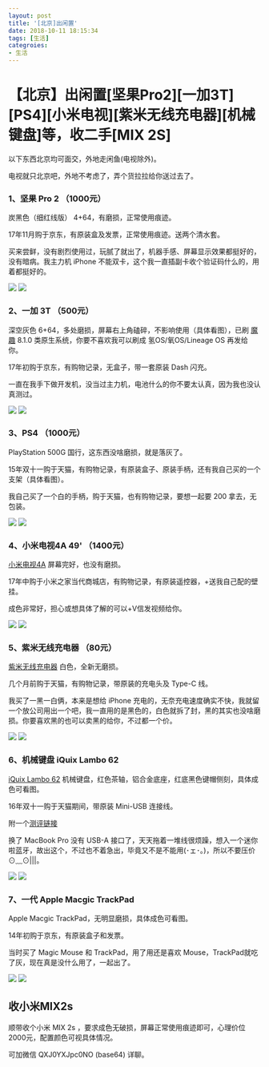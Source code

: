 ```yaml
---
layout: post
title: '[北京]出闲置'
date: 2018-10-11 18:15:34
tags: [生活]
categroies:
- 生活
---
```


# 【北京】出闲置[坚果Pro2][一加3T][PS4][小米电视][紫米无线充电器][机械键盘]等，收二手[MIX 2S]


以下东西北京均可面交，外地走闲鱼(电视除外)。

电视就只北京吧，外地不考虑了，弄个货拉拉给你送过去了。

<!-- more -->

### 1、坚果 Pro 2 （1000元）
炭黑色（细红线版） 4+64，有磨损，正常使用痕迹。

17年11月购于京东，有原装盒及发票，正常使用痕迹。送两个清水套。

买来尝鲜，没有剧烈使用过，玩腻了就出了，机器手感、屏幕显示效果都挺好的，没有暗病。我主力机 iPhone 不能双卡，这个我一直插副卡收个验证码什么的，用着都挺好的。

![](http://img.artaris.cn/sell/img-1-1.jpg?imageMogr2/thumbnail/!30p)
![](http://img.artaris.cn/sell/img-1-2.jpg?imageMogr2/thumbnail/!30p)


### 2、一加 3T （500元）
深空灰色 6+64，多处磨损，屏幕右上角磕碎，不影响使用（具体看图），已刷 [魔趣](http://www.mokeedev.com) 8.1.0 类原生系统，你要不喜欢我可以刷成 氢OS/氧OS/Lineage OS 再发给你。

17年初购于京东，有购物记录，无盒子，带一套原装 Dash 闪充。

一直在我手下做开发机，没当过主力机，电池什么的你不要太认真，因为我也没认真测过。

![](http://img.artaris.cn/sell/img-2-1.jpg?imageMogr2/thumbnail/!30p)
![](http://img.artaris.cn/sell/img-2-2.jpg?imageMogr2/thumbnail/!30p)

### 3、PS4 （1000元）
PlayStation 500G 国行，这东西没啥磨损，就是落灰了。

15年双十一购于天猫，有购物记录，有原装盒子、原装手柄，还有我自己买的一个支架（具体看图）。

我自己买了一个白的手柄，购于天猫，也有购物记录，要想一起要 200 拿去，无包装。

![](http://img.artaris.cn/sell/img-3-1.jpg?imageMogr2/thumbnail/!30p)
![](http://img.artaris.cn/sell/img-3-2.jpg?imageMogr2/thumbnail/!30p)

### 4、小米电视4A 49' （1400元）
[小米电视4A](https://www.mi.com/mitv4A/49/) 屏幕完好，也没有磨损。

17年中购于小米之家当代商城店，有购物记录，有原装遥控器，+送我自己配的壁挂。

成色非常好，担心或想具体了解的可以+V信发视频给你。

![](http://img.artaris.cn/sell/img-4-1.jpg?imageMogr2/thumbnail/!30p)
![](http://img.artaris.cn/sell/img-4-2.jpg?imageMogr2/thumbnail/!30p)

### 5、紫米无线充电器 （80元）
[紫米无线充电器](https://item.jd.com/7731665.html) 白色，全新无磨损。

几个月前购于天猫，有购物记录，带原装的充电头及 Type-C 线。

我买了一黑一白俩，本来是想给 iPhone 充电的，无奈充电速度确实不快，我就留一个放公司用出一个吧，我一直用的是黑色的，白色就拆了封，黑的其实也没啥磨损。你要喜欢黑的也可以卖黑的给你，不过都一个价。

![](http://img.artaris.cn/sell/img-5-1.jpg?imageMogr2/thumbnail/!30p)
![](http://img.artaris.cn/sell/img-5-2.jpg?imageMogr2/thumbnail/!30p)

### 6、机械键盘 iQuix Lambo 62
[iQuix Lambo 62](https://item.taobao.com/item.htm?spm=a1z10.5-c-s.w4002-16280822950.30.199262cdXATbHN&id=532918030708) 机械键盘，红色茶轴，铝合金底座，红底黑色键帽侧刻，具体成色可看图。

16年双十一购于天猫期间，带原装 Mini-USB 连接线。

附一个[测评链接](http://www.inwaishe.com/article-3144-1.html)

换了 MacBook Pro 没有 USB-A 接口了，天天拖着一堆线很烦躁，想入一个迷你啦蓝牙，故出这个，不过也不着急出，毕竟又不是不能用(･ェ･。)，所以不要压价⊙﹏⊙|||。

![](http://img.artaris.cn/sell/img-6-1.jpg?imageMogr2/thumbnail/!30p)
![](http://img.artaris.cn/sell/img-6-2.jpg?imageMogr2/thumbnail/!30p)

### 7、一代 Apple Macgic TrackPad
Apple Macgic TrackPad，无明显磨损，具体成色可看图。

14年初购于京东，有原装盒子和发票。

当时买了 Magic Mouse 和 TrackPad，用了用还是喜欢 Mouse，TrackPad就吃了灰，现在真是没什么用了，一起出了。

![](http://img.artaris.cn/sell/img-7-1.jpg?imageMogr2/thumbnail/!30p)
![](http://img.artaris.cn/sell/img-7-2.jpg?imageMogr2/thumbnail/!30p)

## 收小米MIX2s

顺带收个小米 MIX 2s ，要求成色无破损，屏幕正常使用痕迹即可，心理价位2000元，配置颜色可视具体情况。

可加微信 QXJ0YXJpc0NO (base64) 详聊。

